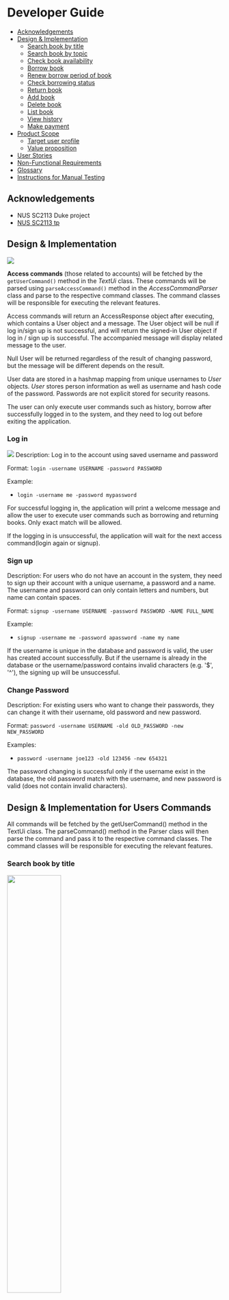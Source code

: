 # Developer Guide

<!-- TOC -->
- [Acknowledgements](#acknowledgements)
- [Design & Implementation](#design--implementation)
    - [Search book by title](#search-book-by-title)
    - [Search book by topic](#search-book-by-topic)
    - [Check book availability](#check-book-availability)
    - [Borrow book](#borrow-book)
    - [Renew borrow period of book](#renew-borrow-period-of-book)
    - [Check borrowing status](#check-borrowing-status)
    - [Return book](#return-book)
    - [Add book](#add-book)
    - [Delete book](#delete-book)
    - [List book](#list-book)
    - [View history](#view-history)
    - [Make payment](#make-payment)
- [Product Scope](#product-scope)
    - [Target user profile](#target-user-profile)
    - [Value proposition](#value-proposition) 
- [User Stories](#user-stories)
- [Non-Functional Requirements](#non-functional-requirements)
- [Glossary](#glossary)
- [Instructions for Manual Testing](#instructions-for-manual-testing)
  <!-- TOC -->

## Acknowledgements

- NUS SC2113 Duke project
- [NUS SC2113 tp](https://github.com/nus-cs2113-AY2223S2)


## Design & Implementation
<img src="images/architecture.png"/>

**Access commands** (those related to accounts) will be fetched by the `getUserCommand()` method in the *TextUi* class.
These commands will be parsed using `parseAccessCommand()` method in the *AccessCommandParser* class and parse to 
the respective command classes. The command classes will be responsible for executing the relevant features.

Access commands will return an AccessResponse object after executing, which contains a User object and a message. 
The User object will be null if log in/sign up is not successful, and will return the signed-in
User object if log in / sign up is successful. The accompanied message will display related message to the user.

Null User will be returned regardless of the result of changing password, but the message will be different depends 
on the result.

User data are stored in a hashmap mapping from unique usernames to *User* objects. *User* stores person information 
as well as username and hash code of the password. Passwords are not explicit stored for security reasons.

The user can only execute user commands such as history, borrow after successfully logged in to the system, and they 
need to log out before exiting the application.

### Log in
<img src="images/login_sequence.png"/>  
Description: Log in to the account using saved username and password

Format: `login -username USERNAME -password PASSWORD`  

Example: 
- `login -username me -password mypassword`  

For successful logging in, the application will print a welcome message and allow the user to execute user commands 
such as borrowing and returning books. Only exact match will be allowed.

If the logging in is unsuccessful, the application will wait for the next access command(login again or signup).

### Sign up
Description: For users who do not have an account in the system, they need to sign up their account with a unique 
username, a password and a name. The username and password can only contain letters and numbers, but name can 
contain spaces.

Format: `signup -username USERNAME -password PASSWORD -NAME FULL_NAME`

Example:
- `signup -username me -password apassword -name my name`

If the username is unique in the database and password is valid, the user has created account successfully. But if 
the username is already in the database or the username/password contains invalid characters (e.g. '$', '^'), the 
signing up will be unsuccessful.

### Change Password
Description: For existing users who want to change their passwords, they can change it with their username, old 
password and new password.

Format: `password -username USERNAME -old OLD_PASSWORD -new NEW_PASSWORD`

Examples:
- `password -username joe123 -old 123456 -new 654321`

The password changing is successful only if the username exist in the database, the old password match with the 
username, and new password is valid (does not contain invalid characters).


## Design & Implementation for Users Commands
All commands will be fetched by the getUserCommand() method in the TextUi class. The parseCommand() method in the Parser class will then parse the command and pass it to the respective command classes. The command classes will be responsible for executing the relevant features.


### Search book by title
<img src="images/Search%20class%20diagram.png" width="50%" height="50%" />  

Description: Searches for a book using its title.  
Format: `search -title TITLE`  
Example:  
- `search -title Python Programming`  

For successful searches, the program will output the relevant book along with the book details: ISBN, Title, Author, Topic. For unsuccessful searches, the program will output a string informing the user that there is no match with the input title from the inventory.  
Note: Partial string matching will not be considered in this application. Exact match of title and topic will be done, and if match is found, the book object will be returned.


### Search book by topic
<img src="images/search class diagram.png"/> 
Description: Searches for a book by its topic  
Format: `search -topic TOPIC`  
Example:
- `search -topic Business`  

For successful searches, the program will output the relevant books along with the book details: ISBN, Title, Author, Topic. For unsuccessful searches, the program will output a string informing the user that there is no match with the input topic from the inventory.


### Check book availability
Description: Check if a book is available for borrowing  
Format: `check -title TITLE`  
Example:
- `check -title Python Programming`  

The program will indicate whether the book is available for borrowing. The program will also handle the case that there is no such book in the inventory.


### Borrow book
Description: Borrow a book from the library  
Format: `borrow -title TITLE`  
Example:
- `borrow -title Python Programming`  

For successful borrowing, the program will output a string showing that the action is successful and, at the same time, mark the book as borrowed in the system. For unsuccessful borrow requests, the program will either output that there is no such book in the inventory or a message showing that the book is already on loan at the time of the borrow request.


### Renew borrow period of book
<img src="images/renew class diagram.png"/>  
Description: Renew borrowing of books for a fixed duration  
Format: `renew -title TITLE`  
Example:
- `renew -title C++Primer`  

For successful renewal of books, the program will output a string showing that the action is successful and also change the due period of borrow in the system. The program will handle error cases such as incorrect titles provided or books not available for renewal.


### Check borrowing status
<img src="images/check class diagram.png"/> 
Description: Check status of borrowed book  
Format: `status -title TITLE`  
Example:
- `status -title C++Primer`  

The program will output the details of the relevant book being borrowed and also show the due date of the loan. The program will handle cases where there is no such book in the borrow history.


### Return book
Description: Return a book to the library  
Format: `return -title TITLE`  
Example:
- `return -title C++Primer`  

For successful returns of books, the program will output a string showing that the action is successful and mark the book as available for borrowing by other users in the system. The program will handle cases of incorrect title input and unsuccessful returns.


### Add book  
<img src="images/inventory class diagram.png"/>  

Description: Add new books into the system  
Format: `librarian -title TITLE -topic TOPIC -author AUTHOR -isbn ISBN -action add`  
Example:
- `librarian -title C++Primer -topic Programming -author James -isbn 12345 -action add`  

This feature is only applicable for admin. For successful addition of new book, the program will output a message to inform the librarian. The new book will also be added into the inventory of the system so that users can now borrow the book from the library. Error inputs and missing inputs will be handled accordingly.
 

### Delete book
Description: Remove books from the system  
Format: `librarian -title TITLE -topic TOPIC -author AUTHOR -isbn ISBN -action delete`  
Example:
- `librarian -title C++Primer -topic Programming -author James -isbn 12345 -action delete`  

This feature is only applicable for admin. For successful deletion of book, the program will output a message to inform the librarian. The book will also be deleted from the inventory of the system so that it will not be able to be borrowed by users anymore. Error inputs and missing inputs will be handled accordingly.


### List book
<img src="images/list class diagram.png"/> 
Description: List all the books in the library  
Format: `list`  
Example:
- `list`  

The program will list out all the books in the library inventory. If the inventory is empty, the program will output a message indicating that there is currently no book in the library system.


### View history
Description: Check the borrow history of the books (admin and user versions). The admin version will allow admin to access the whole borrow history, while users can only view their own borrow history.  
Format: `history`  
Example:
- `history`  

The program will output the borrow history of books according to the accessibility as mentioned in the description above. The output includes the book title and other book details, the status of the book (either it is available for borrowing or it has been borrowed at the moment), and also details of the loan, which include the date and time of borrowing and returning.


### Make payment
Description: Make payment for overdue loans.  
When returning item(s) which is/are overdue, the user will be prompted to make payment. Failure to do so will result in returning action unsuccessful.


## Product Scope
### Target user profile

NUS computer science (CS) students who wish to borrow and read CS related books.

### Value proposition

CS students are incredibly busy and hence having a command line interface (CLI) program without GUI makes finding the books they want quick and efficient. This software will also help them track loans and return dates.

## User Stories

|Version| As a ... | I want to ... | So that I can ...|
|--------|----------|---------------|------------------|
|v1.0|user|be able to search for a book|borrow a book to read|
|v1.0|libriarian|add or remove book|change the books in the inventory|
|v1.0|user|return book i borrowed|remove the borrow status taged to my account|
|v2.0|libriarian|pay my fine|continue to borrow more books and see my exam results|

## Non-Functional Requirements

1. Data should be stored in text file so that information like borrowed books and inventory are not lost
2. System should run on Java 11

## Glossary

* *librarian* - Admin user
* *user* - Normal user

## Instructions for Manual Testing

1. Download the jar file *tp.jar* in release v2.0
2. Launch the jar file using the command `java -jar tp.jar`


